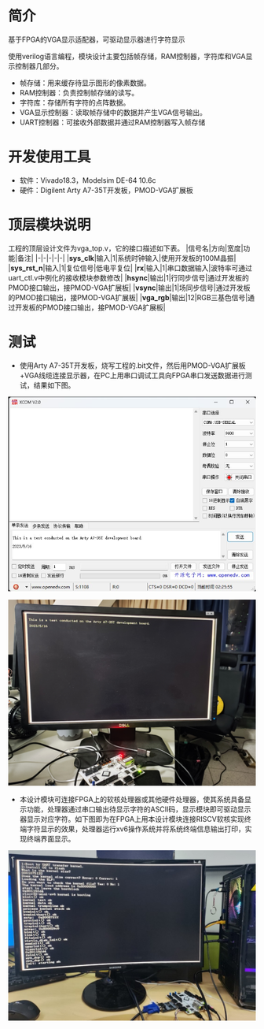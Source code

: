 # 简介

基于FPGA的VGA显示适配器，可驱动显示器进行字符显示

使用verilog语言编程，模块设计主要包括帧存储，RAM控制器，字符库和VGA显示控制器几部分。
* 帧存储：用来缓存待显示图形的像素数据。
* RAM控制器：负责控制帧存储的读写。
* 字符库：存储所有字符的点阵数据。
* VGA显示控制器：读取帧存储中的数据并产生VGA信号输出。
* UART控制器：可接收外部数据并通过RAM控制器写入帧存储

# 开发使用工具

* 软件：Vivado18.3，Modelsim DE-64 10.6c
* 硬件：Digilent Arty A7-35T开发板，PMOD-VGA扩展板

# 顶层模块说明

工程的顶层设计文件为vga_top.v，它的接口描述如下表。
|信号名|方向|宽度|功能|备注|
|-|-|-|-|-|
|**sys_clk**|输入|1|系统时钟输入|使用开发板的100M晶振|
|**sys_rst_n**|输入|1|复位信号|低电平复位|
|**rx**|输入|1|串口数据输入|波特率可通过uart_ctl.v中例化的接收模块参数修改|
|**hsync**|输出|1|行同步信号|通过开发板的PMOD接口输出，接PMOD-VGA扩展板|
|**vsync**|输出|1|场同步信号|通过开发板的PMOD接口输出，接PMOD-VGA扩展板|
|**vga_rgb**|输出|12|RGB三基色信号|通过开发板的PMOD接口输出，接PMOD-VGA扩展板|

# 测试

* 使用Arty A7-35T开发板，烧写工程的.bit文件，然后用PMOD-VGA扩展板+VGA线缆连接显示器，在PC上用串口调试工具向FPGA串口发送数据进行测试，结果如下图。
  
![](./figures/UartAssist.jpg)

![](./figures/res1.jpg)

* 本设计模块可连接FPGA上的软核处理器或其他硬件处理器，使其系统具备显示功能，处理器通过串口输出待显示字符的ASCII码，显示模块即可驱动显示器显示对应字符。如下图即为在FPGA上用本设计模块连接RISCV软核实现终端字符显示的效果，处理器运行xv6操作系统并将系统终端信息输出打印，实现终端界面显示。
  
![](./figures/res2.jpg)
